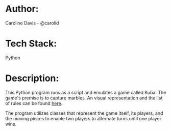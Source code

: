 # Author:
Caroline Davis - @carolid

# Tech Stack:
Python

# Description:
This Python program runs as a script and emulates a game called Kuba. The game's premise is to capture marbles. An visual representation and the list of rules can be found <a href="https://sites.google.com/site/boardandpieces/list-of-games/kuba">here</a>.

The program utilizes classes that represent the game itself, its players, and the moving pieces to enable two players to alternate turns until one player wins.
